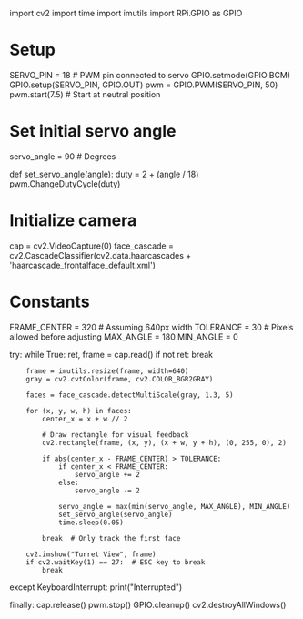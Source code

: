 import cv2
import time
import imutils
import RPi.GPIO as GPIO

# Setup

SERVO_PIN = 18 # PWM pin connected to servo
GPIO.setmode(GPIO.BCM)
GPIO.setup(SERVO_PIN, GPIO.OUT)
pwm = GPIO.PWM(SERVO_PIN, 50)
pwm.start(7.5) # Start at neutral position

# Set initial servo angle

servo_angle = 90 # Degrees

def set_servo_angle(angle):
duty = 2 + (angle / 18)
pwm.ChangeDutyCycle(duty)

# Initialize camera

cap = cv2.VideoCapture(0)
face_cascade = cv2.CascadeClassifier(cv2.data.haarcascades + 'haarcascade_frontalface_default.xml')

# Constants

FRAME_CENTER = 320 # Assuming 640px width
TOLERANCE = 30 # Pixels allowed before adjusting
MAX_ANGLE = 180
MIN_ANGLE = 0

try:
while True:
ret, frame = cap.read()
if not ret:
break

        frame = imutils.resize(frame, width=640)
        gray = cv2.cvtColor(frame, cv2.COLOR_BGR2GRAY)

        faces = face_cascade.detectMultiScale(gray, 1.3, 5)

        for (x, y, w, h) in faces:
            center_x = x + w // 2

            # Draw rectangle for visual feedback
            cv2.rectangle(frame, (x, y), (x + w, y + h), (0, 255, 0), 2)

            if abs(center_x - FRAME_CENTER) > TOLERANCE:
                if center_x < FRAME_CENTER:
                    servo_angle += 2
                else:
                    servo_angle -= 2

                servo_angle = max(min(servo_angle, MAX_ANGLE), MIN_ANGLE)
                set_servo_angle(servo_angle)
                time.sleep(0.05)

            break  # Only track the first face

        cv2.imshow("Turret View", frame)
        if cv2.waitKey(1) == 27:  # ESC key to break
            break

except KeyboardInterrupt:
print("Interrupted")

finally:
cap.release()
pwm.stop()
GPIO.cleanup()
cv2.destroyAllWindows()
